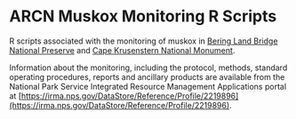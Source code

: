 # ARCN Muskox Monitoring R Scripts

R scripts associated with the monitoring of muskox in [Bering Land Bridge National Preserve](https://www.nps.gov/bela/index.htm) and [Cape Krusenstern National Monument](https://www.nps.gov/cakr/index.htm).

Information about the monitoring, including the protocol, methods, standard operating procedures, reports and ancillary products are available from the National Park Service Integrated Resource Management Applications portal at [https://irma.nps.gov/DataStore/Reference/Profile/2219896](https://irma.nps.gov/DataStore/Reference/Profile/2219896).
